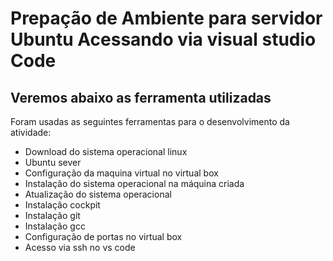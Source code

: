 # Prepação de Ambiente para servidor Ubuntu Acessando via visual studio Code

## Veremos abaixo as ferramenta utilizadas

Foram usadas as seguintes ferramentas para o desenvolvimento da atividade:
 

- Download do sistema operacional linux
- Ubuntu sever
- Configuração da maquina virtual no virtual box
- Instalação do sistema operacional na máquina criada
- Atualização do sistema operacional
- Instalação cockpit
- Instalação git
- Instalação gcc
- Configuração de portas no virtual box
- Acesso via ssh no vs code